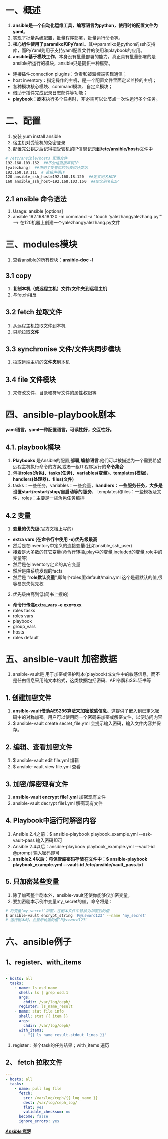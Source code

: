 # 一、概述
1. **ansible是一个自动化运维工具，编写语言为python，使用时的配置文件为yaml**。
2. 实现了批量系统配置，批量程序部署，批量运行命令等。
3. **核心组件使用了paramiko和PyYaml**。其中paramiko是python的ssh支持库，而PyYaml则用于支持yaml配置文件的使用和playbook的应用。
3. **ansible基于模块工作**，本身没有批量部署的能力。真正具有批量部署的是ansible所运行的模块，ansible只是提供一种框架。
- 连接插件connection plugins：负责和被监控端实现通信；
- host inventory：指定操作的主机，是一个配置文件里面定义监控的主机；
- 各种模块核心模块、command模块、自定义模块；
- 借助于插件完成记录日志邮件等功能；
- **playbook：剧本**执行多个任务时，非必需可以让节点一次性运行多个任务。

# 二、配置
1. 安装 yum install ansible
2. 宿主机对受管机的免密登录
3. 配置完公钥之后记得把受管机的IP信息记录**到/etc/ansible/hosts**文件中

```bash
# /etc/ansible/hosts 配置文件
192.168.103.162  ##不分组直接声明IP
[yalezhang]  ##申明了受管机的列表和分类名
192.168.18.111  # 直接声明IP
120 ansible_ssh_host=192.168.18.120  ##定义别名和IP
160 ansible_ssh_host=192.168.103.160  ##定义别名和IP
```

## 2.1 ansible 命令语法
1. Usage: ansible <host-pattern> [options]
2. ansible 192.168.18.120 -m command -a "touch 'yalezhangyalezhang.py'"   --> 在120机器上创建一个yalezhangyalezhang.py文件

# 三、modules模块
1. 查看ansible的所有模块：**ansible-doc -l**

## 3.1 copy
1. **复制本机（或远程主机）文件/文件夹到远程主机**
2. 与fetch相反

## 3.2 fetch 拉取文件
1. 从远程主机拉取文件到本机
2. 只能拉取**文件**

## 3.3 synchronise 文件/文件夹同步模块
1. 拉取远端主机的**文件夹**到本机

## 3.4 file 文件模块
1. 来修改文件、目录和符号文件的属性权限等

# 四、ansible-playbook剧本
**yaml语言，yaml一种配置语言，可读性好，交互性好。**

## 4.1. playbook模块
1. **Playbooks** 是Ansible的配置,**部署,编排语言**.他们可以被描述为一个需要希望远程主机执行命令的方案,或者一组IT程序运行的**命令集合**
2. 包括**roles(角色)、tasks(任务)、variables(变量)、templates(模板)、handlers(处理器)、files(文件)**
3. tasks：一些任务，variables：一些变量，**handlers：一些服务任务，大多是设置start/restart/stop/自启动等的服务**， templates和files：一些模板及文件，roles：主要是一些角色任务编排

## 4.2 变量
1. **变量的优先级**(官方文档上写的)
* **extra vars (在命令行中使用 -e)优先级最高**
* 然后是在inventory中定义的连接变量(比如ansible_ssh_user)
* 接着是大多数的其它变量(命令行转换,play中的变量,included的变量,role中的变量等)
* 然后是在inventory定义的其它变量
* 然后是由系统发现的facts
* 然后是 "**role默认变量**",即每个roles里default/main.yml 这个是最默认的值,很容易丧失优先权
2. 优先级由高到低(简书上搜的)
- **命令行传递extra_vars -e xxx=xxx**
- roles tasks
- roles vars
- playbook
- group_vars
- hosts
- roles default

# 五、ansible-vault 加密数据
1. ansible-vault是 用于加密或保护剧本(playbook)或文件中的敏感信息，而不是任由信息采用纯文本格式，这类数据包括密码、API令牌和SSL证书等

## 1. 创建加密文件
1. **ansible-vault借助AES256算法来加密敏感信息**。这提供了嵌入到已定义密码中的对称加密。用户可以使用同一个密码来加密或解密文件，以便访问内容
2. $ ansible-vault create secret_file.yml 会提示输入密码，输入文件内容并保存。

## 2. 编辑、查看加密文件
1. $ ansible-vault edit file.yml 编辑
2. $ ansible-vault view file.yml 查看

## 3. 加密/解密现有文件
1. **ansible-vault encrypt file1.yml** 加密现有文件
2. ansible-vault decrypt file1.yml 解密现有文件

## 4. Playbook中运行时解密内容
1. Ansible 2.4之前：$ ansible-playbook playbook_example.yml --ask-vault-pass 输入密码即可
2. Ansible 2.4以后：ansible-playbook playbook_example.yml --vault-id @prompt 输入密码即可
3. **ansible2.4以后：将保管库密码存储在文件中：$ ansible-playbook playbook_example.yml --vault-id /etc/ansible/vault_pass.txt**

## 5. 只加密某些变量
1. 除了加密整个剧本外，ansible-vault还使你能够仅加密变量。
2. 要加密剧本示例中变量my_secret的值，命令将是：

```bash
# 将变量‘my_secret’加密，在剧本文件中替换为加密后的值
$ ansible-vault encrypt_string 'P@ssword123' --name 'my_secret'
# 运行剧本时，会显示设置的值‘P@ssword123’
```

# 六、ansible例子

## 1、register、with_items

```yaml
---
- hosts: all
  tasks:
    - name: ls osd name
      shell: ls | grep osd.1
      args:
        chdir: /var/log/ceph/
      register: ls_name_result
    - name: stat file info
      shell: stat {{ item }}
      args:
        chdir: /var/log/ceph/
      with_items:
        - "{{ ls_name_result.stdout_lines }}"
```

1. register：某个task的任务结果；with_items 遍历

## 2、 fetch 拉取文件

```yaml
---
- hosts: all
  tasks:
    - name: pull log file
      fetch:
        src: /var/log/ceph/{{ log_name }}
        dest: /var/log/ceph_log/
        flat: yes
        validate_checksum: no
      become: false
      ignore_errors: yes
```

***[Ansible官网](https://www.ansible.com/)***
